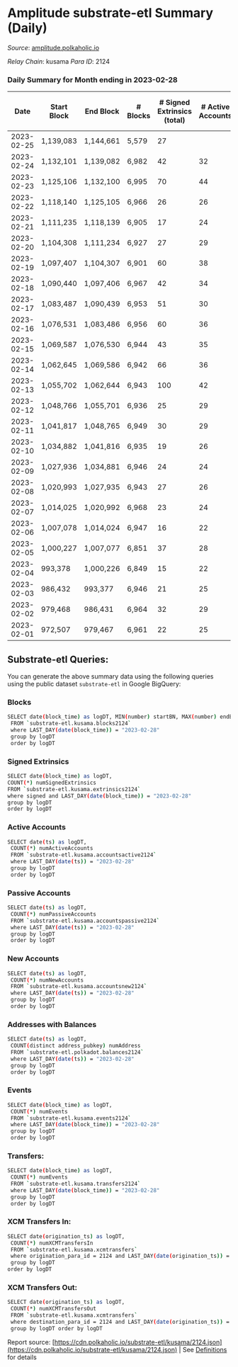# Amplitude substrate-etl Summary (Daily)

_Source_: [amplitude.polkaholic.io](https://amplitude.polkaholic.io)

*Relay Chain*: kusama
*Para ID*: 2124



### Daily Summary for Month ending in 2023-02-28


| Date | Start Block | End Block | # Blocks | # Signed Extrinsics (total) | # Active Accounts | # Passive | # New | # Addresses with Balances | # Events | # Transfers | # XCM Transfers In | # XCM Transfers Out | Issues | 
| ---- | ----------- | --------- | -------- | --------------------------- | ----------------- | --------- | ----- | ------------------------- | -------- | ----------- | ------------------ | ------------------- | ------ |
| 2023-02-25 | 1,139,083 | 1,144,661 | 5,579 | 27 |  |  |  |  | 11,373 | 2  |   |   |  |
| 2023-02-24 | 1,132,101 | 1,139,082 | 6,982 | 42 | 32 |  |  | 919 | 14,298 |   |   |   |  |
| 2023-02-23 | 1,125,106 | 1,132,100 | 6,995 | 70 | 44 | 129 | 100 | 919 | 15,078 | 157  |   |   |  |
| 2023-02-22 | 1,118,140 | 1,125,105 | 6,966 | 26 | 26 |  |  | 819 | 14,171 |   |   |   |  |
| 2023-02-21 | 1,111,235 | 1,118,139 | 6,905 | 17 | 24 | 1 | 1 | 819 | 13,963 | 2  |   |   |  |
| 2023-02-20 | 1,104,308 | 1,111,234 | 6,927 | 27 | 29 | 5 | 4 | 818 | 14,127 | 10  |   |   |  |
| 2023-02-19 | 1,097,407 | 1,104,307 | 6,901 | 60 | 38 | 3 | 1 | 814 | 14,280 | 7  |   |   |  |
| 2023-02-18 | 1,090,440 | 1,097,406 | 6,967 | 42 | 34 | 2 | 2 | 813 | 14,269 | 4  |   |   |  |
| 2023-02-17 | 1,083,487 | 1,090,439 | 6,953 | 51 | 30 | 6 | 4 | 811 | 14,319 | 7  |   |   |  |
| 2023-02-16 | 1,076,531 | 1,083,486 | 6,956 | 60 | 36 | 14 | 12 | 807 | 14,409 | 21  |   |   |  |
| 2023-02-15 | 1,069,587 | 1,076,530 | 6,944 | 43 | 35 | 8 | 6 | 795 | 14,251 | 12  |   |   |  |
| 2023-02-14 | 1,062,645 | 1,069,586 | 6,942 | 66 | 36 | 21 | 19 | 789 | 14,421 | 25  |   |   |  |
| 2023-02-13 | 1,055,702 | 1,062,644 | 6,943 | 100 | 42 | 37 | 37 | 770 | 14,692 | 68  |   |   |  |
| 2023-02-12 | 1,048,766 | 1,055,701 | 6,936 | 25 | 29 | 1 | 1 | 733 | 14,087 | 1  |   |   |  |
| 2023-02-11 | 1,041,817 | 1,048,765 | 6,949 | 30 | 29 | 2 | 3 | 732 | 14,146 | 4  |   |   |  |
| 2023-02-10 | 1,034,882 | 1,041,816 | 6,935 | 19 | 26 | 3 | 2 | 729 | 14,035 | 4  |   |   |  |
| 2023-02-09 | 1,027,936 | 1,034,881 | 6,946 | 24 | 24 |  |  | 727 | 14,066 |   |   |   |  |
| 2023-02-08 | 1,020,993 | 1,027,935 | 6,943 | 27 | 26 |  |  | 727 | 14,081 |   |   |   |  |
| 2023-02-07 | 1,014,025 | 1,020,992 | 6,968 | 23 | 24 |  |  | 727 | 14,110 |   |   |   |  |
| 2023-02-06 | 1,007,078 | 1,014,024 | 6,947 | 16 | 22 |  |  | 727 | 14,026 |   |   |   |  |
| 2023-02-05 | 1,000,227 | 1,007,077 | 6,851 | 37 | 28 |  |  | 727 | 13,970 |   |   |   |  |
| 2023-02-04 | 993,378 | 1,000,226 | 6,849 | 15 | 22 |  |  | 727 | 13,819 |   |   |   |  |
| 2023-02-03 | 986,432 | 993,377 | 6,946 | 21 | 25 |  |  | 727 | 14,049 |   |   |   |  |
| 2023-02-02 | 979,468 | 986,431 | 6,964 | 32 | 29 |  |  | 727 | 14,158 |   |   |   |  |
| 2023-02-01 | 972,507 | 979,467 | 6,961 | 22 | 25 |  |  | 727 | 14,097 |   |   |   |  |

## Substrate-etl Queries:
You can generate the above summary data using the following queries using the public dataset `substrate-etl` in Google BigQuery:

### Blocks
```bash
SELECT date(block_time) as logDT, MIN(number) startBN, MAX(number) endBN, COUNT(*) numBlocks 
 FROM `substrate-etl.kusama.blocks2124`  
 where LAST_DAY(date(block_time)) = "2023-02-28" 
 group by logDT 
 order by logDT
```

### Signed Extrinsics
```bash
SELECT date(block_time) as logDT, 
COUNT(*) numSignedExtrinsics 
FROM `substrate-etl.kusama.extrinsics2124`  
where signed and LAST_DAY(date(block_time)) = "2023-02-28" 
group by logDT 
order by logDT
```

### Active Accounts
```bash
SELECT date(ts) as logDT, 
 COUNT(*) numActiveAccounts 
 FROM `substrate-etl.kusama.accountsactive2124` 
 where LAST_DAY(date(ts)) = "2023-02-28" 
 group by logDT 
 order by logDT
```

### Passive Accounts
```bash
SELECT date(ts) as logDT, 
 COUNT(*) numPassiveAccounts 
 FROM `substrate-etl.kusama.accountspassive2124` 
 where LAST_DAY(date(ts)) = "2023-02-28" 
 group by logDT 
 order by logDT
```

### New Accounts
```bash
SELECT date(ts) as logDT, 
 COUNT(*) numNewAccounts 
 FROM `substrate-etl.kusama.accountsnew2124` 
 where LAST_DAY(date(ts)) = "2023-02-28" 
 group by logDT
 order by logDT
```

### Addresses with Balances
```bash
SELECT date(ts) as logDT,
 COUNT(distinct address_pubkey) numAddress 
 FROM `substrate-etl.polkadot.balances2124` 
 where LAST_DAY(date(ts)) = "2023-02-28" 
 group by logDT 
 order by logDT
```

### Events
```bash
SELECT date(block_time) as logDT, 
 COUNT(*) numEvents 
 FROM `substrate-etl.kusama.events2124` 
 where LAST_DAY(date(block_time)) = "2023-02-28" 
 group by logDT 
 order by logDT
```

### Transfers:
```bash
SELECT date(block_time) as logDT, 
 COUNT(*) numEvents 
 FROM `substrate-etl.kusama.transfers2124` 
 where LAST_DAY(date(block_time)) = "2023-02-28" 
 group by logDT 
 order by logDT
```

### XCM Transfers In:
```bash
SELECT date(origination_ts) as logDT, 
 COUNT(*) numXCMTransfersIn 
 FROM `substrate-etl.kusama.xcmtransfers` 
 where origination_para_id = 2124 and LAST_DAY(date(origination_ts)) = "2023-02-28" 
 group by logDT 
order by logDT
```

### XCM Transfers Out:
```bash
SELECT date(origination_ts) as logDT, 
 COUNT(*) numXCMTransfersOut 
 FROM `substrate-etl.kusama.xcmtransfers` 
 where destination_para_id = 2124 and LAST_DAY(date(origination_ts)) = "2023-02-28" 
 group by logDT order by logDT
```


Report source: [https://cdn.polkaholic.io/substrate-etl/kusama/2124.json](https://cdn.polkaholic.io/substrate-etl/kusama/2124.json) | See [Definitions](/DEFINITIONS.md) for details
